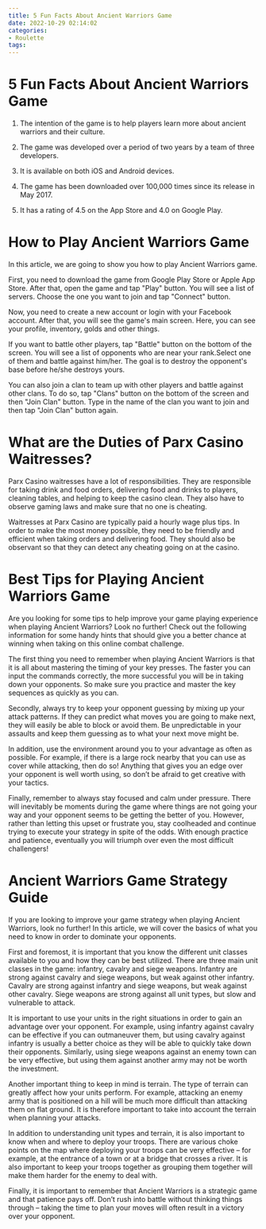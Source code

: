 ```yaml
---
title: 5 Fun Facts About Ancient Warriors Game
date: 2022-10-29 02:14:02
categories:
- Roulette
tags:
---
```



#  5 Fun Facts About Ancient Warriors Game

1. The intention of the game is to help players learn more about ancient warriors and their culture.

2. The game was developed over a period of two years by a team of three developers.

3. It is available on both iOS and Android devices.

4. The game has been downloaded over 100,000 times since its release in May 2017.

5. It has a rating of 4.5 on the App Store and 4.0 on Google Play.

#  How to Play Ancient Warriors Game

In this article, we are going to show you how to play Ancient Warriors game.

First, you need to download the game from Google Play Store or Apple App Store. After that, open the game and tap "Play" button. You will see a list of servers. Choose the one you want to join and tap "Connect" button.

Now, you need to create a new account or login with your Facebook account. After that, you will see the game's main screen. Here, you can see your profile, inventory, golds and other things.

If you want to battle other players, tap "Battle" button on the bottom of the screen. You will see a list of opponents who are near your rank.Select one of them and battle against him/her. The goal is to destroy the opponent's base before he/she destroys yours.

You can also join a clan to team up with other players and battle against other clans. To do so, tap "Clans" button on the bottom of the screen and then "Join Clan" button. Type in the name of the clan you want to join and then tap "Join Clan" button again.

#  What are the Duties of Parx Casino Waitresses?

Parx Casino waitresses have a lot of responsibilities. They are responsible for taking drink and food orders, delivering food and drinks to players, cleaning tables, and helping to keep the casino clean. They also have to observe gaming laws and make sure that no one is cheating.

Waitresses at Parx Casino are typically paid a hourly wage plus tips. In order to make the most money possible, they need to be friendly and efficient when taking orders and delivering food. They should also be observant so that they can detect any cheating going on at the casino.

#  Best Tips for Playing Ancient Warriors Game

Are you looking for some tips to help improve your game playing experience when playing Ancient Warriors? Look no further! Check out the following information for some handy hints that should give you a better chance at winning when taking on this online combat challenge.

The first thing you need to remember when playing Ancient Warriors is that it is all about mastering the timing of your key presses. The faster you can input the commands correctly, the more successful you will be in taking down your opponents. So make sure you practice and master the key sequences as quickly as you can.

Secondly, always try to keep your opponent guessing by mixing up your attack patterns. If they can predict what moves you are going to make next, they will easily be able to block or avoid them. Be unpredictable in your assaults and keep them guessing as to what your next move might be.

In addition, use the environment around you to your advantage as often as possible. For example, if there is a large rock nearby that you can use as cover while attacking, then do so! Anything that gives you an edge over your opponent is well worth using, so don’t be afraid to get creative with your tactics.

Finally, remember to always stay focused and calm under pressure. There will inevitably be moments during the game where things are not going your way and your opponent seems to be getting the better of you. However, rather than letting this upset or frustrate you, stay coolheaded and continue trying to execute your strategy in spite of the odds. With enough practice and patience, eventually you will triumph over even the most difficult challengers!

#  Ancient Warriors Game Strategy Guide

If you are looking to improve your game strategy when playing Ancient Warriors, look no further! In this article, we will cover the basics of what you need to know in order to dominate your opponents.

First and foremost, it is important that you know the different unit classes available to you and how they can be best utilized. There are three main unit classes in the game: infantry, cavalry and siege weapons. Infantry are strong against cavalry and siege weapons, but weak against other infantry. Cavalry are strong against infantry and siege weapons, but weak against other cavalry. Siege weapons are strong against all unit types, but slow and vulnerable to attack.

It is important to use your units in the right situations in order to gain an advantage over your opponent. For example, using infantry against cavalry can be effective if you can outmaneuver them, but using cavalry against infantry is usually a better choice as they will be able to quickly take down their opponents. Similarly, using siege weapons against an enemy town can be very effective, but using them against another army may not be worth the investment.

Another important thing to keep in mind is terrain. The type of terrain can greatly affect how your units perform. For example, attacking an enemy army that is positioned on a hill will be much more difficult than attacking them on flat ground. It is therefore important to take into account the terrain when planning your attacks.

In addition to understanding unit types and terrain, it is also important to know when and where to deploy your troops. There are various choke points on the map where deploying your troops can be very effective – for example, at the entrance of a town or at a bridge that crosses a river. It is also important to keep your troops together as grouping them together will make them harder for the enemy to deal with.

 Finally, it is important to remember that Ancient Warriors is a strategic game and that patience pays off. Don’t rush into battle without thinking things through – taking the time to plan your moves will often result in a victory over your opponent.